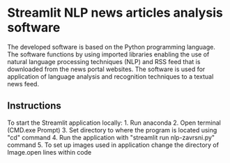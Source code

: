 # Streamlit NLP news articles analysis software

The developed software is based on the Python programming language.
The software functions by using imported libraries enabling the use of natural 
language processing techniques (NLP) and RSS feed that is downloaded from the news portal websites. 
The software is used for application of language analysis and recognition techniques to  a textual news feed.

## Instructions

To start the Streamlit application locally:
    1. Run anaconda
    2. Open terminal (CMD.exe Prompt)
    3. Set directory to where the program is located using "cd" command
    4. Run the application with "streamlit run nlp-zavrsni.py" command
    5. To set up images used in application change the directory of Image.open lines within code


